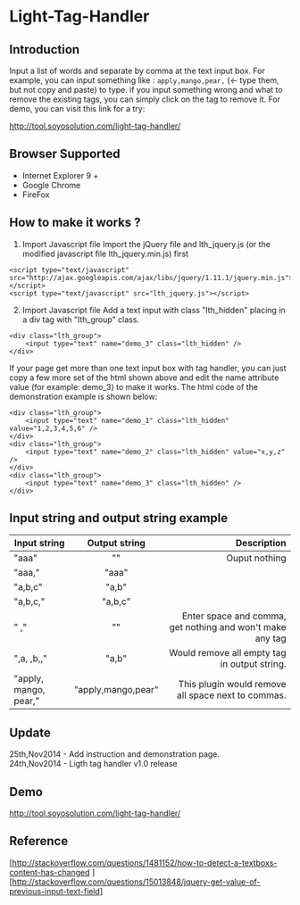 Light-Tag-Handler
=================

Introduction
------------
Input a list of words and separate by comma at the text input box. For example, you can input something like : `apply,mango,pear,` (<- type them, but not copy and paste) to type. if you input something wrong and what to remove the existing tags, you can simply click on the tag to remove it. 
For demo, you can visit this link for a try:

http://tool.soyosolution.com/light-tag-handler/

Browser Supported
----------------------
- Internet Explorer 9 +
- Google Chrome
- FireFox

How to make it works ?
----------------------
1) Import Javascript file
Import the jQuery file and lth_jquery.js (or the modified javascript file lth_jquery.min.js) first

<pre><code>&lt;script type="text/javascript" src="http://ajax.googleapis.com/ajax/libs/jquery/1.11.1/jquery.min.js"&gt;&lt;/script&gt;
&lt;script type="text/javascript" src="lth_jquery.js"&gt;&lt;/script&gt;
</code></pre>

2) Import Javascript file
Add a text input with class "lth_hidden" placing in a div tag with "lth_group" class.

<pre><code>&lt;div class="lth_group"&gt;
    &lt;input type="text" name="demo_3" class="lth_hidden" /&gt;
&lt;/div&gt;
</code></pre>


If your page get more than one text input box with tag handler, you can just copy a few more set of the html shown above and edit the name attribute value (for example: demo_3) to make it works. The html code of the demonstration example is shown below:

<pre><code>&lt;div class="lth_group"&gt;
    &lt;input type="text" <span class="user-mention">name="demo_1"</span> class="lth_hidden" value="1,2,3,4,5,6" /&gt;
&lt;/div&gt;
&lt;div class="lth_group"&gt;
    &lt;input type="text" <span class="user-mention">name="demo_2"</span> class="lth_hidden" value="x,y,z" /&gt;
&lt;/div&gt;
&lt;div class="lth_group"&gt;
    &lt;input type="text" <span class="user-mention">name="demo_3"</span> class="lth_hidden" /&gt;
&lt;/div&gt;
</code></pre>


Input string and output string example
--------------------------------------

| Input string        | Output string     | Description  |
| ------------------- |:----------------: | ------------:|
|"aaa"                |""                 | Ouput nothing|
|"aaa,"               |"aaa"              |              |
|"a,b,c"              |"a,b"              |              |
|"a,b,c,"             |"a,b,c"            |              |
|" ,"                 |""                 | Enter space and comma, get nothing and won't make any tag|
|",a, ,b,,"           |"a,b"              | Would remove all empty tag in output string.|
|"apply, mango, pear,"|"apply,mango,pear" |This plugin would remove all space next to commas.|

Update
--------
25th,Nov2014 - Add instruction and demonstration page.<br />
24th,Nov2014 - Ligth tag handler v1.0 release

Demo 
------
http://tool.soyosolution.com/light-tag-handler/

Reference
------------
[http://stackoverflow.com/questions/1481152/how-to-detect-a-textboxs-content-has-changed ]
[http://stackoverflow.com/questions/15013848/jquery-get-value-of-previous-input-text-field]
